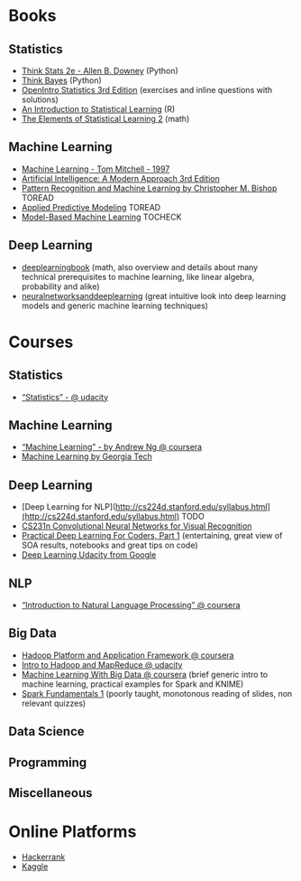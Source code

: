 # Books

## Statistics
* [Think Stats 2e - Allen B. Downey](http://greenteapress.com/wp/think-stats-2e/) (Python)
* [Think Bayes](http://greenteapress.com/wp/think-bayes/) (Python)
* [OpenIntro Statistics 3rd Edition](https://www.openintro.org/stat/textbook.php?stat_book=os) (exercises and inline questions with solutions)
* [An Introduction to Statistical Learning](http://www-bcf.usc.edu/~gareth/ISL/) (R)
* [The Elements of Statistical Learning 2](https://statweb.stanford.edu/~tibs/ElemStatLearn/) (math)

## Machine Learning
* [Machine Learning - Tom Mitchell - 1997](http://www.cs.cmu.edu/~tom/mlbook.html)
* [Artificial Intelligence: A Modern Approach 3rd Edition](http://aima.cs.berkeley.edu/)
* [Pattern Recognition and Machine Learning by Christopher M. Bishop](http://www.springer.com/gp/book/9780387310732) TOREAD
* [Applied Predictive Modeling](http://appliedpredictivemodeling.com/) TOREAD
* [Model-Based Machine Learning](http://mbmlbook.com/index.html) TOCHECK
 
## Deep Learning
* [deeplearningbook](http://www.deeplearningbook.org/) (math, also overview and details about many technical prerequisites to machine learning, like linear algebra, probability and alike)
* [neuralnetworksanddeeplearning](http://neuralnetworksanddeeplearning.com/) (great intuitive look into deep learning models and generic machine learning techniques)


# Courses

## Statistics
* [“Statistics” - @ udacity]()

## Machine Learning
* [“Machine Learning” - by Andrew Ng @ coursera](https://www.coursera.org/learn/machine-learning)
* [Machine Learning by Georgia Tech](https://www.udacity.com/course/machine-learning--ud262)

## Deep Learning
* [Deep Learning for NLP](http://cs224d.stanford.edu/syllabus.html](http://cs224d.stanford.edu/syllabus.html) TODO
* [CS231n Convolutional Neural Networks for Visual Recognition](https://cs231n.github.io/)
* [Practical Deep Learning For Coders, Part 1](http://course.fast.ai/index.html) (entertaining, great view of SOA results, notebooks and great tips on code)
* [Deep Learning Udacity from Google](https://classroom.udacity.com/courses/ud730)

## NLP
* [“Introduction to Natural Language Processing” @ coursera]()

## Big Data
* [Hadoop Platform and Application Framework @ coursera](https://www.coursera.org/learn/hadoop)
* [Intro to Hadoop and MapReduce @ udacity](https://classroom.udacity.com/courses/ud617)
* [Machine Learning With Big Data @ coursera](https://www.coursera.org/learn/big-data-machine-learning/home/welcome) (brief generic intro to machine learning, practical examples for Spark and KNIME)
* [Spark Fundamentals 1](https://bigdatauniversity.com/courses/what-is-spark/) (poorly taught, monotonous reading of slides, non relevant quizzes)

## Data Science 

## Programming

## Miscellaneous

# Online Platforms
* [Hackerrank](https://www.hackerrank.com/)
* [Kaggle](https://kaggle.com)